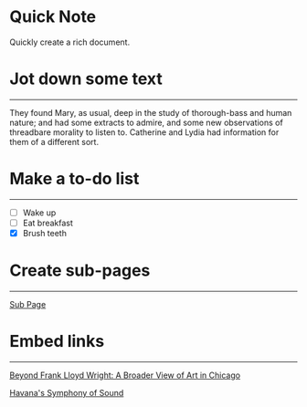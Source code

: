 # Quick Note

Quickly create a rich document.

# Jot down some text

---

They found Mary, as usual, deep in the study of thorough-bass and human nature; and had some extracts to admire, and some new observations of threadbare morality to listen to. Catherine and Lydia had information for them of a different sort.

# Make a to-do list

---

- [ ]  Wake up
- [ ]  Eat breakfast
- [x]  Brush teeth

# Create sub-pages

---

[Sub Page](Quick%20Note%201f7ade0db46744f29c18c559166792b0/Sub%20Page%2090c5693e7b0e40d3b8582b7e1423cb36.md)

# Embed links

---

[Beyond Frank Lloyd Wright: A Broader View of Art in Chicago](https://www.nytimes.com/2018/03/08/arts/chicago-museums-art.html?rref=collection%2Fsectioncollection%2Ftravel)

[Havana's Symphony of Sound](https://www.nytimes.com/2018/03/12/travel/havana-cuba.html?rref=collection%2Fsectioncollection%2Ftravel)
